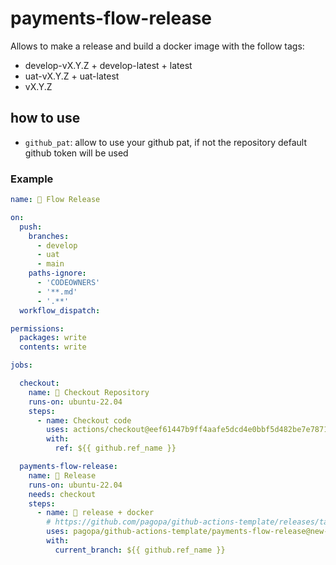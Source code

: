 # payments-flow-release

Allows to make a release and build a docker image with the follow tags:

- develop-vX.Y.Z + develop-latest + latest
- uat-vX.Y.Z + uat-latest
- vX.Y.Z

## how to use

- `github_pat`: allow to use your github pat, if not the repository default github token will be used

### Example

```yaml
name: 🚀 Flow Release

on:
  push:
    branches:
      - develop
      - uat
      - main
    paths-ignore:
      - 'CODEOWNERS'
      - '**.md'
      - '.**'
  workflow_dispatch:

permissions:
  packages: write
  contents: write

jobs:

  checkout:
    name: 🔖 Checkout Repository
    runs-on: ubuntu-22.04
    steps:
      - name: Checkout code
        uses: actions/checkout@eef61447b9ff4aafe5dcd4e0bbf5d482be7e7871
        with:
          ref: ${{ github.ref_name }}

  payments-flow-release:
    name: 🚀 Release
    runs-on: ubuntu-22.04
    needs: checkout
    steps:
      - name: 🚀 release + docker
        # https://github.com/pagopa/github-actions-template/releases/tag/v1.19.1
        uses: pagopa/github-actions-template/payments-flow-release@new-azdo-trigger-pipeline
        with:
          current_branch: ${{ github.ref_name }}
```
